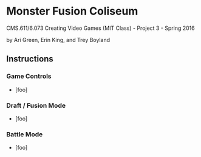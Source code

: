 # Monster Fusion Coliseum
CMS.611/6.073 Creating Video Games (MIT Class) - Project 3 - Spring 2016

by Ari Green, Erin King, and Trey Boyland

## Instructions
### Game Controls
- [foo]

### Draft / Fusion Mode
- [foo]

### Battle Mode
- [foo]
